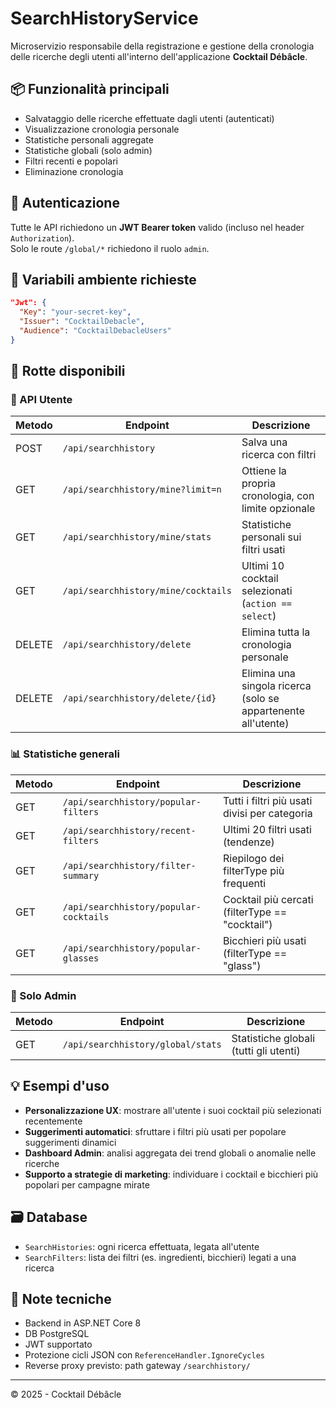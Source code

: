 # SearchHistoryService

Microservizio responsabile della registrazione e gestione della cronologia delle ricerche degli utenti all'interno dell'applicazione **Cocktail Débâcle**.

## 📦 Funzionalità principali

- Salvataggio delle ricerche effettuate dagli utenti (autenticati)
- Visualizzazione cronologia personale
- Statistiche personali aggregate
- Statistiche globali (solo admin)
- Filtri recenti e popolari
- Eliminazione cronologia

## 🔐 Autenticazione

Tutte le API richiedono un **JWT Bearer token** valido (incluso nel header `Authorization`).  
Solo le route `/global/*` richiedono il ruolo `admin`.

## 🔧 Variabili ambiente richieste

```json
"Jwt": {
  "Key": "your-secret-key",
  "Issuer": "CocktailDebacle",
  "Audience": "CocktailDebacleUsers"
}
```

## 📁 Rotte disponibili

### 👤 API Utente

| Metodo | Endpoint                                | Descrizione |
|--------|------------------------------------------|-------------|
| POST   | `/api/searchhistory`                    | Salva una ricerca con filtri |
| GET    | `/api/searchhistory/mine?limit=n`       | Ottiene la propria cronologia, con limite opzionale |
| GET    | `/api/searchhistory/mine/stats`         | Statistiche personali sui filtri usati |
| GET    | `/api/searchhistory/mine/cocktails`     | Ultimi 10 cocktail selezionati (`action == select`) |
| DELETE | `/api/searchhistory/delete`             | Elimina tutta la cronologia personale |
| DELETE | `/api/searchhistory/delete/{id}`        | Elimina una singola ricerca (solo se appartenente all'utente) |

### 📊 Statistiche generali

| Metodo | Endpoint                                | Descrizione |
|--------|------------------------------------------|-------------|
| GET    | `/api/searchhistory/popular-filters`    | Tutti i filtri più usati divisi per categoria |
| GET    | `/api/searchhistory/recent-filters`     | Ultimi 20 filtri usati (tendenze) |
| GET    | `/api/searchhistory/filter-summary`     | Riepilogo dei filterType più frequenti |
| GET    | `/api/searchhistory/popular-cocktails`  | Cocktail più cercati (filterType == "cocktail") |
| GET    | `/api/searchhistory/popular-glasses`    | Bicchieri più usati (filterType == "glass") |

### 🔐 Solo Admin

| Metodo | Endpoint                          | Descrizione |
|--------|------------------------------------|-------------|
| GET    | `/api/searchhistory/global/stats` | Statistiche globali (tutti gli utenti) |

## 💡 Esempi d'uso

- **Personalizzazione UX**: mostrare all'utente i suoi cocktail più selezionati recentemente
- **Suggerimenti automatici**: sfruttare i filtri più usati per popolare suggerimenti dinamici
- **Dashboard Admin**: analisi aggregata dei trend globali o anomalie nelle ricerche
- **Supporto a strategie di marketing**: individuare i cocktail e bicchieri più popolari per campagne mirate

## 🗃️ Database

- `SearchHistories`: ogni ricerca effettuata, legata all'utente
- `SearchFilters`: lista dei filtri (es. ingredienti, bicchieri) legati a una ricerca

## 📎 Note tecniche

- Backend in ASP.NET Core 8
- DB PostgreSQL
- JWT supportato
- Protezione cicli JSON con `ReferenceHandler.IgnoreCycles`
- Reverse proxy previsto: path gateway `/searchhistory/`

---

© 2025 - Cocktail Débâcle
